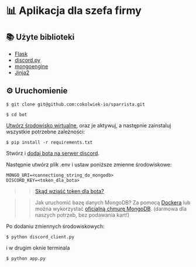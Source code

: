 # 📊 Aplikacja dla szefa firmy

## 📚 Użyte biblioteki

- [Flask](https://flask.palletsprojects.com/en/2.0.x/)
- [discord.py](https://discordpy.readthedocs.io/en/stable/)
- [mongoengine](http://docs.mongoengine.org/)
- [Jinja2](https://jinja.palletsprojects.com/en/3.0.x/)

## ⚙ Uruchomienie

```
$ git clone git@github.com:cokolwiek-io/sparrista.git
```

```
$ cd bot
```

[Utwórz środowisko wirtualne](https://docs.python.org/3/tutorial/venv.html#creating-virtual-environments), oraz je aktywuj, a następnie zainstaluj wszystkie potrzebne zależności:

```
$ pip install -r requirements.txt
```

Stwórz i [dodaj bota na serwer discord](https://youtu.be/SPTfmiYiuok?t=80).

Następnie utwórz plik .env i ustaw poniższe zmienne środowiskowe:

```
MONGO_URI=<connectiong_string_do_mongodb>
DISCORD_KEY=<token_dla_bota>
```

> > [Skąd wziąść token dla bota?](https://youtu.be/SPTfmiYiuok?t=1041)

> > Jak uruchomić bazę danych MongoDB? Za pomocą [Dockera](https://hub.docker.com/_/mongo) lub można wykorzystać [oficjalną chmurę MongoDB](https://www.mongodb.com/). (darmowa dla naszych potrzeb, bez podawania kart!)

Po dodaniu zmiennych środowiskowych:

```
$ python discord_client.py
```

i w drugim oknie terminala

```
$ python app.py
```
